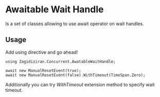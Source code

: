 # Awaitable Wait Handle
Is a set of classes allowing to use await operator on wait handles.

## Usage 
Add using directive and go ahead!
```
using Zagidiziran.Concurrent.AwatableWaitHandle;

await new ManualResetEvent(true);
await new ManualResetEvent(false).WithTimeout(TimeSpan.Zero);
```
Additionally you can try *WithTimeout* extension method to specify wait timeout.